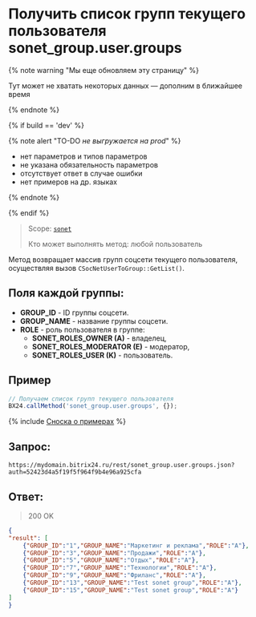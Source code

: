 # Получить список групп текущего пользователя sonet_group.user.groups

{% note warning "Мы еще обновляем эту страницу" %}

Тут может не хватать некоторых данных — дополним в ближайшее время

{% endnote %}

{% if build == 'dev' %}

{% note alert "TO-DO _не выгружается на prod_" %}

- нет параметров и типов параметров
- не указана обязательность параметров
- отсутствует ответ в случае ошибки
- нет примеров на др. языках

{% endnote %}

{% endif %}

> Scope: [`sonet`](../scopes/permissions.md)
>
> Кто может выполнять метод: любой пользователь

Метод возвращает массив групп соцсети текущего пользователя, осуществляя вызов `CSocNetUserToGroup::GetList()`.

## Поля каждой группы:

- **GROUP_ID** - ID группы соцсети.
- **GROUP_NAME** - название группы соцсети.
- **ROLE** - роль пользователя в группе:
  - **SONET_ROLES_OWNER (A)** - владелец,
  - **SONET_ROLES_MODERATOR (E)** - модератор,
  - **SONET_ROLES_USER (K)** - пользователь.

## Пример

```js
// Получаем список групп текущего пользователя
BX24.callMethod('sonet_group.user.groups', {});
```
{% include [Сноска о примерах](../../_includes/examples.md) %}

## Запрос:

```
https://mydomain.bitrix24.ru/rest/sonet_group.user.groups.json?auth=52423d4a5f19f5f964f9b4e96a925cfa
```

## Ответ:

>200 OK

```json
{
"result": [
    {"GROUP_ID":"1","GROUP_NAME":"Маркетинг и реклама","ROLE":"A"},
    {"GROUP_ID":"3","GROUP_NAME":"Продажи","ROLE":"A"},
    {"GROUP_ID":"5","GROUP_NAME":"Отдых","ROLE":"A"},
    {"GROUP_ID":"7","GROUP_NAME":"Технологии","ROLE":"A"},
    {"GROUP_ID":"9","GROUP_NAME":"Фриланс","ROLE":"A"},
    {"GROUP_ID":"13","GROUP_NAME":"Test sonet group","ROLE":"A"},
    {"GROUP_ID":"15","GROUP_NAME":"Test sonet group","ROLE":"A"}
]
}
```